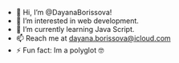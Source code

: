 - 👋 Hi, I’m @DayanaBorissova!
- 👀 I’m interested in web development.
- 🌱 I’m currently learning Java Script.
- 📫 Reach me at dayana.borissova@icloud.com
- ⚡ Fun fact: Im a polyglot 🤓

<!---
DayanaBorissova/DayanaBorissova is a ✨ special ✨ repository because its `README.md` (this file) appears on your GitHub profile.
You can click the Preview link to take a look at your changes.
--->
